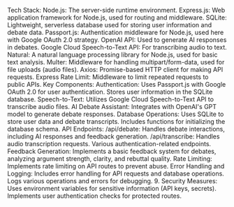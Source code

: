 Tech Stack:
Node.js: The server-side runtime environment.
Express.js: Web application framework for Node.js, used for routing and middleware.
SQLite: Lightweight, serverless database used for storing user information and debate data.
Passport.js: Authentication middleware for Node.js, used here with Google OAuth 2.0 strategy.
OpenAI API: Used to generate AI responses in debates.
Google Cloud Speech-to-Text API: For transcribing audio to text.
Natural: A natural language processing library for Node.js, used for basic text analysis.
Multer: Middleware for handling multipart/form-data, used for file uploads (audio files).
Axios: Promise-based HTTP client for making API requests.
Express Rate Limit: Middleware to limit repeated requests to public APIs.
Key Components:
Authentication:
Uses Passport.js with Google OAuth 2.0 for user authentication.
Stores user information in the SQLite database.
Speech-to-Text:
Utilizes Google Cloud Speech-to-Text API to transcribe audio files.
AI Debate Assistant:
Integrates with OpenAI's GPT model to generate debate responses.
Database Operations:
Uses SQLite to store user data and debate transcripts.
Includes functions for initializing the database schema.
API Endpoints:
/api/debate: Handles debate interactions, including AI responses and feedback generation.
/api/transcribe: Handles audio transcription requests.
Various authentication-related endpoints.
Feedback Generation:
Implements a basic feedback system for debates, analyzing argument strength, clarity, and rebuttal quality.
Rate Limiting:
Implements rate limiting on API routes to prevent abuse.
Error Handling and Logging:
Includes error handling for API requests and database operations.
Logs various operations and errors for debugging.
9. Security Measures:
Uses environment variables for sensitive information (API keys, secrets).
Implements user authentication checks for protected routes.
